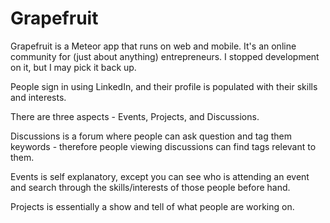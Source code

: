 Grapefruit
==========

Grapefruit is a Meteor app that runs on web and mobile. It's an online community for (just about anything) entrepreneurs. I stopped development on it, but I may pick it back up.

People sign in using LinkedIn, and their profile is populated with their skills and interests.

There are three aspects - Events, Projects, and Discussions.

Discussions is a forum where people can ask question and tag them keywords - therefore people viewing discussions can find tags relevant to them.

Events is self explanatory, except you can see who is attending an event and search through the skills/interests of those people before hand.

Projects is essentially a show and tell of what people are working on.


